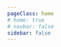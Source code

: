 ```yaml
---
pageClass: home
# home: true
# navbar: false
sidebar: false
---
```


<!-- <n-message-provider placement="top"> -->
<HomePage/>
<!-- </n-message-provider> -->